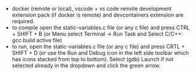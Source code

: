 - docker (remote or local), vscode + vs code remote development extension pack (if docker is remote) and devcontainers extension are required. 
- to compile open the static-variables.c file (or any c file) and press CTRL + SHIFT + B (or Menu select Terminal -> Run Task and Select C/C++: gcc build active file)
- to run, open the static-variables.c file (or any c file) and press CRTL + SHIFT + D (or use the Run and Debug icon in the left side toolbar which has icons stacked from top to bottom). Select (gdb) Launch if not selected already in the dropdown and click the green arrow.